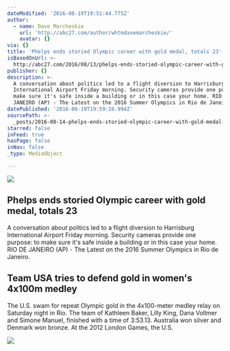 ```yaml
---
dateModified: '2016-08-19T19:51:44.775Z'
author:
  - name: Dave Marcheskie
    url: 'http://abc27.com/author/whtmdavemarcheskie/'
    avatar: {}
via: {}
title: 'Phelps ends storied Olympic career with gold medal, totals 23'
isBasedOnUrl: >-
  http://abc27.com/2016/08/13/phelps-ends-storied-olympic-career-with-gold-medal-totals-23/
publisher: {}
description: >-
  A conversation about politics led to a flight diversion to Harrisburg
  International Airport Friday morning. Security cameras provide one purpose: to
  make sure it's safe inside a building or in this case your home. RIO DE
  JANEIRO (AP) - The Latest on the 2016 Summer Olympics in Rio de Janeiro.
datePublished: '2016-08-19T19:59:26.994Z'
sourcePath: >-
  _posts/2016-08-14-phelps-ends-storied-olympic-career-with-gold-medal-totals-2.md
starred: false
inFeed: true
hasPage: false
inNav: false
_type: MediaObject

---
```

<article style=""><img src="https://imgflo.herokuapp.com/graph/vahj1ThiexotieMo/416971b15bc71d068e8a3f54cbc45f31/noop.jpg?input=https%3A%2F%2Fi2.wp.com%2Fmgtvwhtm.files.wordpress.com%2F2016%2F08%2Fphelps-gold.jpg%3Ffit%3D440%252C330%26ssl%3D1" /><h1>Phelps ends storied Olympic career with gold medal, totals 23</h1><p>A conversation about politics led to a flight diversion to Harrisburg International Airport Friday morning. Security cameras provide one purpose: to make sure it's safe inside a building or in this case your home. RIO DE JANEIRO (AP) - The Latest on the 2016 Summer Olympics in Rio de Janeiro.</p></article>

<article style=""><h1>Team USA tries to defend gold in women's 4x100m medley</h1><p>The U.S. swam for repeat Olympic gold in the 4x100-meter medley relay on Saturday night in Rio. The team of Kathleen Baker, Lilly King, Dana Vollmer and Simone Manuel, finished with a time of 3:53.13. Australia won silver and Denmark won bronze. At the 2012 London Games, the U.S.</p><img src="http://www.wgal.com/image/view/-/41038116/highRes/2/-/maxh/630/maxw/1200/-/axikwc/-/Olympic-Rings-on-Rio-s-Copacaba-beach-jpg.jpg" /></article>